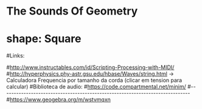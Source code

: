 #
# The Sounds Of Geometry
# shape: Square

#Links:

#http://www.instructables.com/id/Scripting-Processing-with-MIDI/
#http://hyperphysics.phy-astr.gsu.edu/hbase/Waves/string.html   ->  Calculadora Frequencia por tamanho da corda (clicar em tension para calcular)
#Biblioteca de audio:
#https://code.compartmental.net/minim/
#-----------------------------------------------------------------------------
#https://www.geogebra.org/m/wstvmqxn
